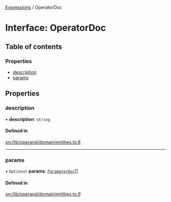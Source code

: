 [Expressions](../README.md) / OperatorDoc

# Interface: OperatorDoc

## Table of contents

### Properties

- [description](OperatorDoc.md#description)
- [params](OperatorDoc.md#params)

## Properties

### description

• **description**: `string`

#### Defined in

[src/lib/operand/domain/entities.ts:8](https://github.com/data7expressions/3xpr/blob/383dad40c3415837443b6ccd0c7960abae2de02b/src/lib/operand/domain/entities.ts#L8)

___

### params

• `Optional` **params**: [`ParameterDoc`](ParameterDoc.md)[]

#### Defined in

[src/lib/operand/domain/entities.ts:9](https://github.com/data7expressions/3xpr/blob/383dad40c3415837443b6ccd0c7960abae2de02b/src/lib/operand/domain/entities.ts#L9)
